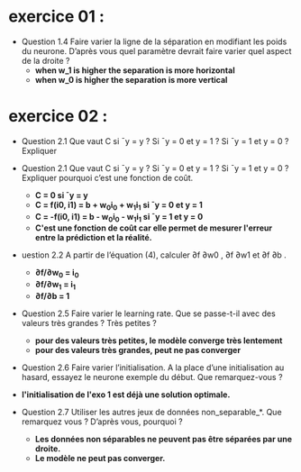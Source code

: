 # exercice 01 : 

 * Question 1.4 Faire varier la ligne de la séparation en modifiant les poids du neurone.
D’après vous quel paramètre devrait faire varier quel aspect de la droite ?
    * **when w_1 is higher the separation is more horizontal** 
    * **when w_0 is higher the separation is more vertical** 

# exercice 02 : 

 * Question 2.1 Que vaut C si ¯y = y ? Si ¯y = 0 et y = 1 ? Si ¯y = 1 et y = 0 ? Expliquer
* Question 2.1 Que vaut C si ¯y = y ? Si ¯y = 0 et y = 1 ? Si ¯y = 1 et y = 0 ? Expliquer
pourquoi c’est une fonction de coût. 
    * **C = 0 si ¯y = y**
    * **C = f(i0, i1) = b + w<sub>0</sub>i<sub>0</sub> + w<sub>1</sub>i<sub>1</sub> si ¯y = 0 et y = 1**
    * **C = -f(i0, i1) = b - w<sub>0</sub>i<sub>0</sub> - w<sub>1</sub>i<sub>1</sub> si ¯y = 1 et y = 0**
    * **C'est une fonction de coût car elle permet de mesurer l'erreur entre la prédiction et la réalité.**

* uestion 2.2 A partir de l’équation (4), calculer ∂f
∂w0 , ∂f
∂w1 et ∂f
∂b .
    * **∂f/∂w<sub>0</sub> = i<sub>0</sub>**
    * **∂f/∂w<sub>1</sub> = i<sub>1</sub>**
    * **∂f/∂b = 1**

* Question 2.5 Faire varier le learning rate. Que se passe-t-il avec des valeurs très
grandes ? Très petites ?
    *  **pour des valeurs très petites, le modèle converge très lentement**
    *  **pour des valeurs très grandes, peut ne pas converger**

* Question 2.6 Faire varier l’initialisation. A la place d’une initialisation au hasard,
essayez le neurone exemple du début. Que remarquez-vous ?

 * **l'initialisation de l'exo 1 est déjà une solution optimale.**

* Question 2.7 Utiliser les autres jeux de données non_separable_*. Que remarquez vous ? D’après vous, pourquoi ?
    * **Les données non séparables ne peuvent pas être séparées par une droite.**
    * **Le modèle ne peut pas converger.**
